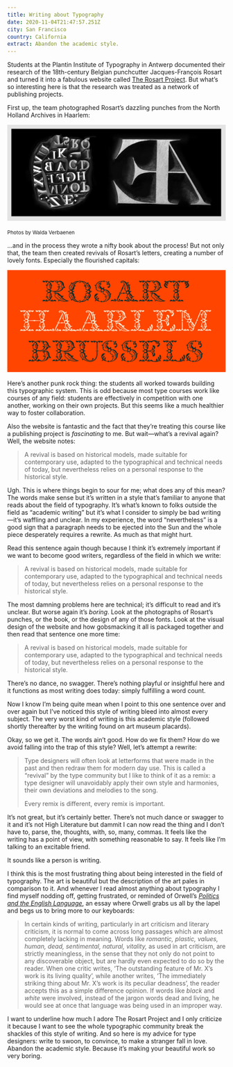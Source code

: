```yaml
---
title: Writing about Typography
date: 2020-11-04T21:47:57.251Z
city: San Francisco
country: California
extract: Abandon the academic style.
---
```

Students at the Plantin Institute of Typography in Antwerp documented their research of the 18th-century Belgian punchcutter Jacques-François Rosart and turned it into a fabulous website called [The Rosart Project](https://www.rosart.nl//). But what’s so interesting here is that the research was treated as a network of publishing projects. 

First up, the team photographed Rosart’s dazzling punches from the North Holland Archives in Haarlem:

![A photograph by Walda Verbaenen of Rosart’s punches](/uploads/rosart-punches.png)

<small>Photos by Walda Verbaenen</small>

...and in the process they wrote a nifty book about the process! But not only that, the team then created revivals of Rosart’s letters, creating a number of lovely fonts. Especially the flourished capitals:

![An example of the flourished capitals](/uploads/decorative.jpg)

Here’s another punk rock thing: the students all worked towards building this typographic system. This is odd because most type courses work like courses of any field: students are effectively in competition with one another, working on their own projects. But this seems like a much healthier way to foster collaboration.

Also the website is fantastic and the fact that they’re treating this course like a publishing project is _fascinating_ to me.  But wait—what’s a revival again? Well, the website notes:

> A revival is based on historical models, made suitable for contemporary use, adapted to the typographical and technical needs of today, but nevertheless relies on a personal response to the historical style.

Ugh. This is where things begin to sour for me; what does any of this mean? The words make sense but it’s written in a style that’s familiar to anyone that reads about the field of typography. It’s what’s known to folks outside the field as “academic writing” but it’s what I consider to simply be bad writing—it’s waffling and unclear. In my experience, the word “nevertheless” is a good sign that a paragraph needs to be ejected into the Sun and the whole piece desperately requires a rewrite. As much as that might hurt.

Read this sentence again though because I think it’s extremely important if we want to become good writers, regardless of the field in which we write: 
 
> A revival is based on historical models, made suitable for contemporary use, adapted to the typographical and technical needs of today, but nevertheless relies on a personal response to the historical style.

The most damning problems here are technical; it’s difficult to read and it’s unclear. But worse again it’s _boring_. Look at the photographs of Rosart’s punches, or the book, or the design of any of those fonts. Look at the visual design of the website and how gobsmacking it all is packaged together and then read that sentence one more time:

> A revival is based on historical models, made suitable for contemporary use, adapted to the typographical and technical needs of today, but nevertheless relies on a personal response to the historical style.

There’s no dance, no swagger. There’s nothing playful or insightful here and it functions as most writing does today: simply fulfilling a word count.

Now I know I’m being quite mean when I point to this one sentence over and over again but I’ve noticed this style of writing bleed into almost every subject. The very worst kind of writing is this academic style (followed shortly thereafter by the writing found on art museum placards). 

Okay, so we get it. The words ain’t good. How do we fix them? How do we avoid falling into the trap of this style? Well, let’s attempt a rewrite: 

> Type designers will often look at letterforms that were made in the past and then redraw them for modern day use. This is called a “revival” by the type community but I like to think of it as a remix: a type designer will unavoidably apply their own style and harmonies, their own deviations and melodies to the song. 
> 
> Every remix is different, every remix is important. 

It’s not great, but it’s certainly better. There’s not much dance or swagger to it and it’s not High Literature but dammit I can now read the thing and I don’t have to, parse, the, thoughts, with, so, many, commas. It feels like the writing has a point of view, with something reasonable to say. It feels like I’m talking to an excitable friend.

It sounds like a person is writing.

I think this is the most frustrating thing about being interested in the field of typography. The art is beautiful but the description of the art pales in comparison to it. And whenever I read almost anything about typography I find myself nodding off, getting frustrated, or reminded of Orwell’s [_Politics and the English Language_](https://www.orwellfoundation.com/the-orwell-foundation/orwell/essays-and-other-works/politics-and-the-english-language/), an essay where Orwell grabs us all by the lapel and begs us to bring more to our keyboards:

> In certain kinds of writing, particularly in art criticism and literary criticism, it is normal to come across long passages which are almost completely lacking in meaning. Words like _romantic, plastic, values, human, dead, sentimental, natural, vitality,_ as used in art criticism, are strictly meaningless, in the sense that they not only do not point to any discoverable object, but are hardly even expected to do so by the reader. When one critic writes, ‘The outstanding feature of Mr. X’s work is its living quality’, while another writes, ‘The immediately striking thing about Mr. X’s work is its peculiar deadness’, the reader accepts this as a simple difference opinion. If words like _black_ and _white_ were involved, instead of the jargon words dead and living, he would see at once that language was being used in an improper way.

I want to underline how much I adore The Rosart Project and I only criticize it because I want to see the whole typographic community break the shackles of this style of writing. And so here is my advice for type designers: write to swoon, to convince, to make a stranger fall in love. Abandon the academic style. Because it’s making your beautiful work so very boring.





